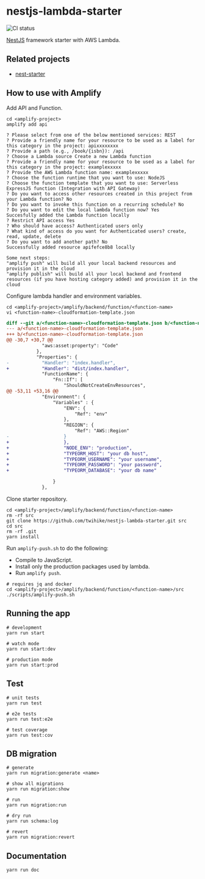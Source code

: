 # nestjs-lambda-starter

![CI status](https://github.com/twihike/nestjs-lambda-starter/workflows/ci/badge.svg)

[NestJS](https://github.com/nestjs/nest) framework starter with AWS Lambda.

## Related projects

- [nest-starter](https://github.com/twihike/nestjs-starter)

## How to use with Amplify

Add API and Function.

```shell
cd <amplify-project>
amplify add api
```

```text
? Please select from one of the below mentioned services: REST
? Provide a friendly name for your resource to be used as a label for this category in the project: apixxxxxxxx
? Provide a path (e.g., /book/{isbn}): /api
? Choose a Lambda source Create a new Lambda function
? Provide a friendly name for your resource to be used as a label for this category in the project: examplexxxxx
? Provide the AWS Lambda function name: examplexxxxx
? Choose the function runtime that you want to use: NodeJS
? Choose the function template that you want to use: Serverless ExpressJS function (Integration with API Gateway)
? Do you want to access other resources created in this project from your Lambda function? No
? Do you want to invoke this function on a recurring schedule? No
? Do you want to edit the local lambda function now? Yes
Succesfully added the Lambda function locally
? Restrict API access Yes
? Who should have access? Authenticated users only
? What kind of access do you want for Authenticated users? create, read, update, delete
? Do you want to add another path? No
Successfully added resource apifefce8b8 locally

Some next steps:
"amplify push" will build all your local backend resources and provision it in the cloud
"amplify publish" will build all your local backend and frontend resources (if you have hosting category added) and provision it in the cloud
```

Configure lambda handler and environment variables.

```shell
cd <amplify-project>/amplify/backend/function/<function-name>
vi <function-name>-cloudformation-template.json
```

```diff
diff --git a/<function-name>-cloudformation-template.json b/<function-name>-cloudformation-template.json
--- a/<function-name>-cloudformation-template.json
+++ b/<function-name>-cloudformation-template.json
@@ -30,7 +30,7 @@
             "aws:asset:property": "Code"
           },
           "Properties": {
-            "Handler": "index.handler",
+            "Handler": "dist/index.handler",
             "FunctionName": {
                 "Fn::If": [
                     "ShouldNotCreateEnvResources",
@@ -53,11 +53,16 @@
             "Environment": {
                 "Variables" : {
                     "ENV": {
                         "Ref": "env"
                     },
                     "REGION": { 
                         "Ref": "AWS::Region"
-                    }
+                    },
+                    "NODE_ENV": "production",
+                    "TYPEORM_HOST": "your db host",
+                    "TYPEORM_USERNAME": "your username",
+                    "TYPEORM_PASSWORD": "your password",
+                    "TYPEORM_DATABASE": "your db name"

                 }
             },
```

Clone starter repository.

```shell
cd <amplify-project>/amplify/backend/function/<function-name>
rm -rf src
git clone https://github.com/twihike/nestjs-lambda-starter.git src
cd src
rm -rf .git
yarn install
```

Run `amplify-push.sh` to do the following:

- Compile to JavaScript.
- Install only the production packages used by lambda.
- Run `amplify push`.

```shell
# requires jq and docker
cd <amplify-project>/amplify/backend/function/<function-name>/src
./scripts/amplify-push.sh
```

## Running the app

```shell
# development
yarn run start

# watch mode
yarn run start:dev

# production mode
yarn run start:prod
```

## Test

```shell
# unit tests
yarn run test

# e2e tests
yarn run test:e2e

# test coverage
yarn run test:cov
```

## DB migration

```shell
# generate
yarn run migration:generate <name>

# show all migrations
yarn run migration:show

# run
yarn run migration:run

# dry run
yarn run schema:log

# revert
yarn run migration:revert
```

## Documentation

```shell
yarn run doc
```
